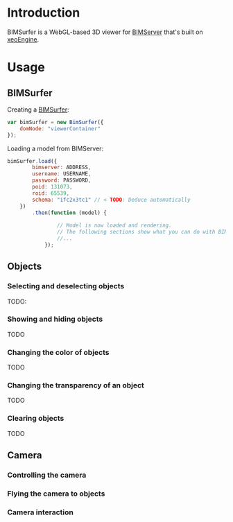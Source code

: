 # Introduction

BIMSurfer is a WebGL-based 3D viewer for [BIMServer]() that's built on [xeoEngine](http://xeoengine.org).
    
# Usage

## BIMSurfer

Creating a [BIMSurfer](bimsurfer/src/BimSurfer.js): 

````javascript
var bimSurfer = new BimSurfer({
    domNode: "viewerContainer"
});
````

Loading a model from BIMServer:
 
````javascript
bimSurfer.load({
        bimserver: ADDRESS,
        username: USERNAME,
        password: PASSWORD,
        poid: 131073,
        roid: 65539,
        schema: "ifc2x3tc1" // < TODO: Deduce automatically
    })
        .then(function (model) {
        
                // Model is now loaded and rendering.
                // The following sections show what you can do with BIMSurfer at this point.
                //...
            });
````

## Objects

### Selecting and deselecting objects

TODO:  

### Showing and hiding objects

TODO

### Changing the color of objects

TODO

### Changing the transparency of an object

TODO

### Clearing objects
 
TODO

## Camera
  
### Controlling the camera
 
### Flying the camera to objects


### Camera interaction
 

